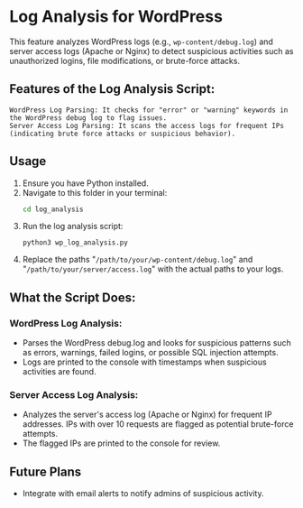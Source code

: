 # Log Analysis for WordPress

This feature analyzes WordPress logs (e.g., `wp-content/debug.log`) and server access logs (Apache or Nginx) to detect suspicious activities such as unauthorized logins, file modifications, or brute-force attacks.

## Features of the Log Analysis Script:

    WordPress Log Parsing: It checks for "error" or "warning" keywords in the WordPress debug log to flag issues.
    Server Access Log Parsing: It scans the access logs for frequent IPs (indicating brute force attacks or suspicious behavior).

## Usage

1. Ensure you have Python installed.
2. Navigate to this folder in your terminal:
   ```bash
   cd log_analysis
   ```
3. Run the log analysis script:
   ```
   python3 wp_log_analysis.py
   ```
4.  Replace the paths "`/path/to/your/wp-content/debug.log`" and "`/path/to/your/server/access.log`" with the actual paths to your logs.


## What the Script Does:

### WordPress Log Analysis:
- Parses the WordPress debug.log and looks for suspicious patterns such as errors, warnings, failed logins, or possible SQL injection attempts.
- Logs are printed to the console with timestamps when suspicious activities are found.

### Server Access Log Analysis:
- Analyzes the server's access log (Apache or Nginx) for frequent IP addresses. IPs with over 10 requests are flagged as potential brute-force attempts.
- The flagged IPs are printed to the console for review.
   
 
## Future Plans
- Integrate with email alerts to notify admins of suspicious activity.
